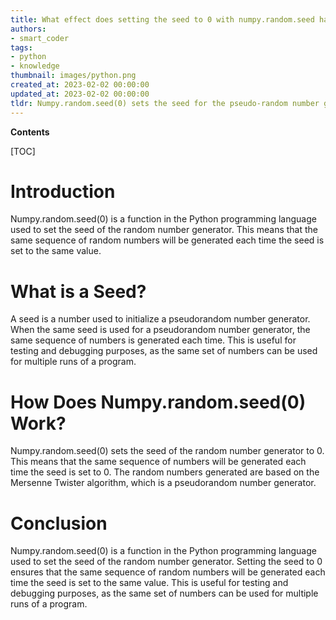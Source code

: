```yaml
---
title: What effect does setting the seed to 0 with numpy.random.seed have?
authors:
- smart_coder
tags:
- python
- knowledge
thumbnail: images/python.png
created_at: 2023-02-02 00:00:00
updated_at: 2023-02-02 00:00:00
tldr: Numpy.random.seed(0) sets the seed for the pseudo-random number generator, allowing for the generation of the same sequence of random numbers each time the code is run.
---
```


**Contents**

[TOC]

# Introduction

Numpy.random.seed(0) is a function in the Python programming language used to set the seed of the random number generator. This means that the same sequence of random numbers will be generated each time the seed is set to the same value.

# What is a Seed?

A seed is a number used to initialize a pseudorandom number generator. When the same seed is used for a pseudorandom number generator, the same sequence of numbers is generated each time. This is useful for testing and debugging purposes, as the same set of numbers can be used for multiple runs of a program.

# How Does Numpy.random.seed(0) Work?

Numpy.random.seed(0) sets the seed of the random number generator to 0. This means that the same sequence of numbers will be generated each time the seed is set to 0. The random numbers generated are based on the Mersenne Twister algorithm, which is a pseudorandom number generator.

# Conclusion

Numpy.random.seed(0) is a function in the Python programming language used to set the seed of the random number generator. Setting the seed to 0 ensures that the same sequence of random numbers will be generated each time the seed is set to the same value. This is useful for testing and debugging purposes, as the same set of numbers can be used for multiple runs of a program.
